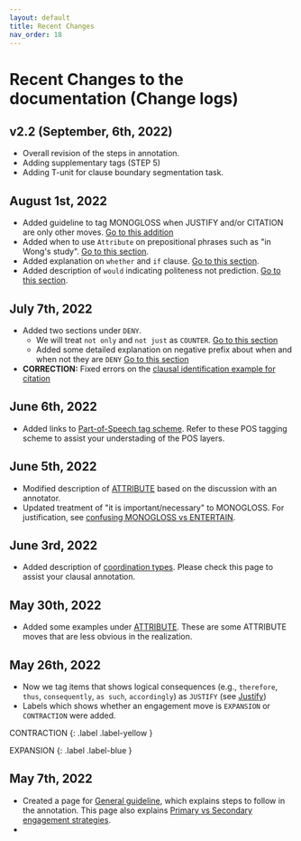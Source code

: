 ```yaml
---
layout: default
title: Recent Changes
nav_order: 18
---
```


# Recent Changes to the documentation (Change logs)

## v2.2 (September, 6th, 2022)

- Overall revision of the steps in annotation.
- Adding supplementary tags (STEP 5)
- Adding T-unit for clause boundary segmentation task.

## August 1st, 2022

- Added guideline to tag MONOGLOSS when JUSTIFY and/or CITATION are only other moves. [Go to this addition](6_Part5_summary.md#monogloss-should-be-used-when-justify-and-citation-is-the-only-other-moves)
- Added when to use `Attribute` on prepositional phrases such as "in Wong's study". [Go to this section](./3_Categories/ATTRIBUTE.md/#attribution-using-prepositional-phrase).
- Added explanation on `whether` and `if` clause. [Go to this section](5_Part4_confusing_tags.md#whether-sv-and-if-sv).
- Added description of `would` indicating politeness not prediction. [Go to this section](5_Part4_confusing_tags.md#would-in-i-would-like-to-i-would-prefer).


## July 7th, 2022

- Added two sections under `DENY`.
  - We will treat `not only` and `not just` as `COUNTER`. [Go to this section](2_Part1_Understanding_Engagement.md#tagging-not-only-as-counter2part1understandingengagementmddisclaim-counter)
  - Added some detailed explanation on negative prefix about when and when not they are `DENY` [Go to this section](2_Part1_Understanding_Engagement.md#tagging-negative-prefixes-such-as-un--non)
- **CORRECTION:** Fixed errors on the [clausal identification example for citation](4_Part3_tag_spans.md#citations)

## June 6th, 2022

- Added links to [Part-of-Speech tag scheme](6_Part5_summary.md#part-of-speech-layers). Refer to these POS tagging scheme to assist your understading of the POS layers.

## June 5th, 2022

- Modified description of [ATTRIBUTE](2_Part1_Understanding_Engagement.md#attribute) based on the discussion with an annotator.
- Updated treatment of "it is important/necessary" to MONOGLOSS. For justification, see [confusing MONOGLOSS vs ENTERTAIN](5_Part4_confusing_tags.md#entertain-or-monogloss).  

## June 3rd, 2022

- Added description of [coordination types](1_Basic_grammar.md#coordination). Please check this page to assist your clausal annotation.


## May 30th, 2022

- Added some examples under [ATTRIBUTE](2_Part1_Understanding_Engagement.md#attribute). These are some ATTRIBUTE moves that are less obvious in the realization.

## May 26th, 2022

- Now we tag items that shows logical consequences (e.g., `therefore`, `thus`, `consequently`, `as such`, `accordingly`) as `JUSTIFY` (see [Justify](2_Part1_Understanding_Engagement.md#justify))
- Labels which shows whether an engagement move is `EXPANSION` or `CONTRACTION` were added.

CONTRACTION
{: .label .label-yellow }

EXPANSION
{: .label .label-blue }


## May 7th, 2022

- Created a page for [General guideline](6_Part5_summary.md), which explains steps to follow in the annotation. This page also explains [Primary vs Secondary engagement strategies](6_Part5_summary.md#3-engagement-annotation).
- 
  